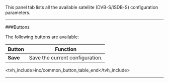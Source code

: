 This panel tab lists all the available satellite (DVB-S/ISDB-S) configuration 
parameters.

---

###Buttons

The following buttons are available:

Button         | Function
---------------|---------
**Save**       | Save the current configuration.
<tvh_include>inc/common_button_table_end</tvh_include>

---
